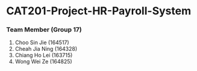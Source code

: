 # CAT201-Project-HR-Payroll-System

### Team Member (Group 17)
1. Choo Sin Jie (164517)
2. Cheah Jia Ning (164328)
3. Chiang Ho Lei (163715)
4. Wong Wei Ze (164825) 
